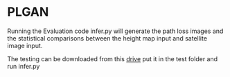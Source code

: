 # PLGAN

Running the Evaluation code infer.py will generate the path loss images and the statistical comparisons between the height map input and satellite image input.

The testing can be downloaded from this [drive](https://drive.google.com/drive/folders/1DgGqWcX1VYvIf8YDjjmr6WHAO1bJBvUN?usp=sharing)
put it in the test folder and run infer.py
